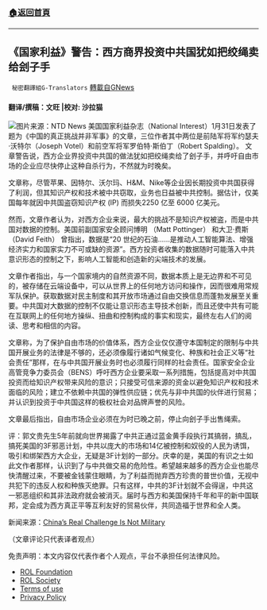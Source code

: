 ###  [:house:返回首頁](https://github.com/ourhimalayas/txt)
---


## 《国家利益》警告：西方商界投资中共国犹如把绞绳卖给刽子手
` 秘密翻譯組G-Translators` [轉載自GNews](https://gnews.org/zh-hans/1940513/)

#### 翻译/撰稿：文旺 |校对: 沙拉猫
![](https://assets.gnews.org/wp-content/uploads/2022/01/Screenshot-2022-01-31-221241.png)图片来源：NTD News
美国国家利益杂志（National Interest）1月31日发表了题为《中国的真正挑战并非军事》的文章，三位作者其中两位是前陆军将军约瑟夫·沃特尔（Joseph Votel）和前空军将军罗伯特·斯伯丁（Robert Spalding）。 文章警告说，西方企业界投资中共国的做法犹如把绞绳卖给了刽子手，并呼吁自由市场的企业应尽快停止这种自杀行为，不然就为时晚矣。

文章称，尽管苹果、因特尔、沃尔玛、H&M、Nike等企业因长期投资中共国获得了利润，但其知识产权和技术被中共窃取，业务也日益被中共控制。据估计，仅美国每年就因中共国盗窃知识产权 (IP) 而损失2250 亿至 6000 亿美元。

然而，文章作者认为，对西方企业来说，最大的挑战不是知识产权被盗，而是中共国对数据的控制。美国前副国家安全顾问博明 （Matt Pottinger） 和大卫·费斯（David Feith） 曾指出，数据是“20 世纪的石油……是推动人工智能算法、增强经济实力和国家实力不可或缺的资源”。西方投资者收集的数据随时可能落入中共意识形态的控制之下，影响人工智能和创造新的尖端技术的发展。

文章作者指出，与一个国家境内的自然资源不同，数据本质上是无边界和不可见的，被存储在云端设备中，可以从世界上的任何地方访问和操作，因而很难用常规军队保护。获取数据对民主制度和其开放市场通过自由交换信息而蓬勃发展至关重要。中共国对大数据的控制不仅能让意识形态主导技术创新，而且还使中共有可能在互联网上的任何地方操纵、扭曲和控制构成的事实和现实，最终左右人们的阅读、思考和相信的内容。

文章称，为了保护自由市场的价值体系，西方企业仅仅遵守本国制定的限制与中共国开展业务的法律是不够的，还必须像履行诸如气候变化、种族和社会正义等“社会责任”那样，在与中共国开展业务时也必须履行同样的社会责任。国家安全企业高管竞争力委员会（BENS）呼吁西方企业要采取一系列措施，包括提高对中共国投资而给知识产权带来风险的意识；只接受可信来源的资金以避免知识产权和技术面临的风险；建立不依赖中共国的弹性供应链；优先与非中共国的伙伴进行贸易；并认识到投资于中共国这样的极权社会对品牌声誉的风险。

文章最后指出，自由市场企业必须在为时已晚之前，停止向刽子手出售绳索。

评：郭文贵先生5年前就向世界揭露了中共正通过蓝金黄手段执行其搞弱，搞乱，搞死美国的3F邪恶计划，中共以庞大的市场和14亿被控制和奴役的人民为诱饵，吸引和绑架西方大企业，无疑是3F计划的一部分。庆幸的是，美国的有识之士如此文作者那样，认识到了与中共做交易的危险性。希望越来越多的西方企业也能尽快清醒过来，不要被金钱蒙住眼睛，为了利益而抛弃西方珍贵的普世价值，无视中共犯下的违反人权和种族灭绝罪。只有这样，中共的3F计划就不会得逞，中共这一邪恶组织和其非法政府就会被消灭。届时与西方和美国保持千年和平的新中国联邦，定会成为西方真正平等互利友好的贸易伙伴，共同造福于世界和全人类。

新闻来源：[China’s Real Challenge Is Not Military](https://nationalinterest.org/feature/china’s-real-challenge-not-military-200115)

（文章评论只代表译者观点）

 

免责声明：本文内容仅代表作者个人观点，平台不承担任何法律风险。

- [ROL Foundation](https://rolfoundation.org/)
- [ROL Society](https://rolsociety.org/)
- [Terms of use](https://gnews.org/terms-of-use-3/)
- [Privacy Policy](https://gnews.org/privacy-policy/)
